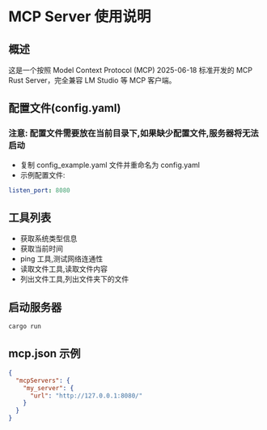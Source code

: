 # MCP Server 使用说明

## 概述

这是一个按照 Model Context Protocol (MCP) 2025-06-18 标准开发的 MCP Rust Server，完全兼容 LM Studio 等 MCP 客户端。

## 配置文件(config.yaml)
### 注意: 配置文件需要放在当前目录下,如果缺少配置文件,服务器将无法启动
- 复制 config_example.yaml 文件并重命名为 config.yaml
- 示例配置文件:

```yaml
listen_port: 8080

```
## 工具列表
- 获取系统类型信息
- 获取当前时间
- ping 工具,测试网络连通性
- 读取文件工具,读取文件内容
- 列出文件工具,列出文件夹下的文件

## 启动服务器

```bash
cargo run
```

## mcp.json 示例

```json
{
  "mcpServers": {
    "my_server": {
      "url": "http://127.0.0.1:8080/"
    }
  }
}

```